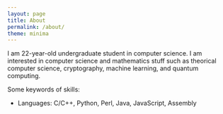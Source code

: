```yaml
---
layout: page
title: About
permalink: /about/
theme: minima
---
```


I am 22-year-old undergraduate student in computer science. I am interested in computer science and mathematics stuff such as theorical computer science, cryptography, machine learning, and quantum computing. 

Some keywords of skills:

- Languages: C/C++, Python, Perl, Java, JavaScript, Assembly